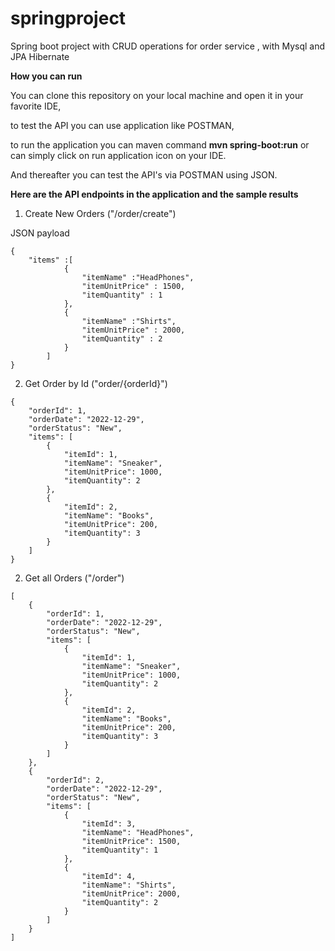 # springproject
Spring boot project with CRUD operations for order service , with Mysql and JPA Hibernate

**How you can run**

You can clone this repository on your local machine and open it in your favorite IDE, 

to test the API you can use application like POSTMAN, 

to run the application you can maven command **mvn spring-boot:run** or can simply click on run application
icon on your IDE.

And thereafter you can test the API's via  POSTMAN using JSON.

**Here are the API endpoints in the application and the sample results**

1) Create New Orders ("/order/create")

JSON payload
```
{
    "items" :[
			{
				"itemName" :"HeadPhones",
				"itemUnitPrice" : 1500,
				"itemQuantity" : 1
			},
			{
				"itemName" :"Shirts",
				"itemUnitPrice" : 2000,
				"itemQuantity" : 2
			}
		]
}
```
2) Get Order by Id ("order/{orderId}")
```
{
    "orderId": 1,
    "orderDate": "2022-12-29",
    "orderStatus": "New",
    "items": [
        {
            "itemId": 1,
            "itemName": "Sneaker",
            "itemUnitPrice": 1000,
            "itemQuantity": 2
        },
        {
            "itemId": 2,
            "itemName": "Books",
            "itemUnitPrice": 200,
            "itemQuantity": 3
        }
    ]
}
```
2) Get all Orders ("/order")
```
[
    {
        "orderId": 1,
        "orderDate": "2022-12-29",
        "orderStatus": "New",
        "items": [
            {
                "itemId": 1,
                "itemName": "Sneaker",
                "itemUnitPrice": 1000,
                "itemQuantity": 2
            },
            {
                "itemId": 2,
                "itemName": "Books",
                "itemUnitPrice": 200,
                "itemQuantity": 3
            }
        ]
    },
    {
        "orderId": 2,
        "orderDate": "2022-12-29",
        "orderStatus": "New",
        "items": [
            {
                "itemId": 3,
                "itemName": "HeadPhones",
                "itemUnitPrice": 1500,
                "itemQuantity": 1
            },
            {
                "itemId": 4,
                "itemName": "Shirts",
                "itemUnitPrice": 2000,
                "itemQuantity": 2
            }
        ]
    }
]
```
